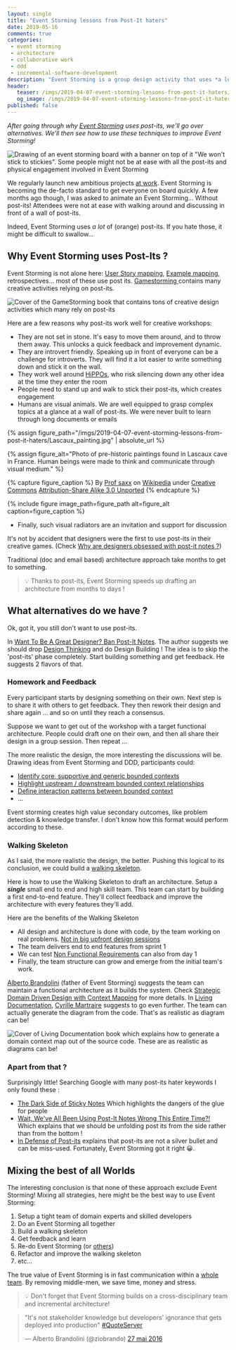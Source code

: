 ```yaml
---
layout: single
title: "Event Storming lessons from Post-It haters"
date: 2019-05-16
comments: true
categories:
 - event storming
 - architecture
 - collaborative work
 - ddd
 - incremental-software-development
description: "Event Storming is a group design activity that uses *a lot* of post its. Unfortunately, post-its are not for every culture! After going through why post-its work, we'll go over 2 alternatives: homework & feedback and walking skeleton. Could we also use these techniques to complement Event Storming?"
header:
   teaser: /imgs/2019-04-07-event-storming-lessons-from-post-it-haters/event-storming-no-more-post-its-teaser.jpeg
   og_image: /imgs/2019-04-07-event-storming-lessons-from-post-it-haters/event-storming-no-more-post-its-og.jpeg
published: false
---
```

_After going through why [Event Storming](https://www.eventstorming.com/) uses post-its, we'll go over alternatives. We'll then see how to use these techniques to improve Event Storming!_

![Drawing of an event storming board with a banner on top of it "We won't stick to stickies". Some people might not be at ease with all the post-its and physical engagement involved in Event Storming]({{site.url}}/imgs/2019-04-07-event-storming-lessons-from-post-it-haters/event-storming-no-more-post-its.jpeg)

We regularly launch new ambitious projects [at work](https://twitter.com/Work_at_Murex). Event Storming is becoming the de-facto standard to get everyone on board quickly. A few months ago though, I was asked to animate an Event Storming... Without post-its! Attendees were not at ease with walking around and discussing in front of a wall of post-its.

Indeed, Event Storming uses *a lot* of (orange) post-its. If you hate those, it might be difficult to swallow...

## Why Event Storming uses Post-Its ?

Event Storming is not alone here: [User Story mapping](https://www.visual-paradigm.com/guide/agile-software-development/what-is-user-story-mapping/), [Example mapping](https://cucumber.io/blog/example-mapping-introduction/), retrospectives... most of these use post its. [Gamestorming ](https://www.goodreads.com/book/show/9364936-gamestorming)contains many creative activities relying on post-its.

![Cover of the GameStorming book that contains tons of creative design activities which many rely on post-its]({{site.url}}/imgs/2019-04-07-event-storming-lessons-from-post-it-haters/game-storming.jpg)

Here are a few reasons why post-its work well for creative workshops:

*   They are not set in stone. It's easy to move them around, and to throw them away. This unlocks a quick feedback and improvement dynamic.
*   They are introvert friendly. Speaking up in front of everyone can be a challenge for introverts. They will find it a lot easier to write something down and stick it on the wall.
*   They work well around [HiPPOs](https://whatis.techtarget.com/definition/HiPPOs-highest-paid-persons-opinions), who risk silencing down any other idea at the time they enter the room
*   People need to stand up and walk to stick their post-its, which creates engagement
*   Humans are visual animals. We are well equipped to grasp complex topics at a glance at a wall of post-its. We were never built to learn through long documents or emails

{% assign figure_path="/imgs/2019-04-07-event-storming-lessons-from-post-it-haters/Lascaux_painting.jpg" | absolute_url %}
    
{% assign figure_alt="Photo of pre-historic paintings found in Lascaux cave in France. Human beings were made to think and communicate through visual medium." %}
    
{% capture figure_caption %}
By [Prof saxx](https://commons.wikimedia.org/wiki/User:Prof_saxx) on [Wikipedia](https://en.wikipedia.org/wiki/Lascaux) under [Creative Commons](https://en.wikipedia.org/wiki/en:Creative_Commons) [Attribution-Share Alike 3.0 Unported](https://creativecommons.org/licenses/by-sa/3.0/deed.en)
{% endcapture %}
    
{% include figure image_path=figure_path alt=figure_alt caption=figure_caption %}

*   Finally, such visual radiators are an invitation and support for discussion

It's not by accident that designers were the first to use post-its in their creative games. (Check [Why are designers obsessed with post-it notes ?](https://www.quora.com/Why-are-designers-obsessed-with-Post-It-Notes))

Traditional (doc and email based) architecture approach take months to get to something. 

> 💡 Thanks to post-its, Event Storming speeds up drafting an architecture from months to days !

## What alternatives do we have ?

Ok, got it, you still don't want to use post-its.

In [Want To Be A Great Designer? Ban Post-It Notes](https://www.fastcompany.com/90147380/want-to-be-a-great-designer-ban-post-it-notes). The author suggests we should drop [Design Thinking](https://en.wikipedia.org/wiki/Design_thinking) and do Design Building ! The idea is to skip the 'post-its' phase completely. Start building something and get feedback. He suggests 2 flavors of that.

### Homework and Feedback

Every participant starts by designing something on their own. Next step is to share it with others to get feedback. They then rework their design and share again ... and so on until they reach a consensus.

Suppose we want to get out of the workshop with a target functional architecture. People could draft one on their own, and then all share their design in a group session. Then repeat ...

The more realistic the design, the more interesting the discussions will be. Drawing ideas from Event Storming and DDD, participants could:

*   [Identify core, supportive and generic bounded contexts](/build-or-buy-software-identify-your-core-functional-areas-with-event-storming-and-ddd/)
*   [Highlight upstream / downstream bounded context relationships](/check-that-core-areas-have-the-upper-hand-with-event-storming-and-ddd/)
*   [Define interaction patterns between bounded context](/focus-on-core-domain-with-relationships-from-ddd-and-event-storming/)
*   ...

Event storming creates high value secondary outcomes, like problem detection & knowledge transfer. I don't know how this format would perform according to these.

### Walking Skeleton

As I said, the more realistic the design, the better. Pushing this logical to its conclusion, we could build a [walking skeleton](http://wiki.c2.com/?WalkingSkeleton). 

Here is how to use the Walking Skeleton to draft an architecture. Setup a _**single**_ small end to end and high skill team. This team can start by building a first end-to-end feature. They'll collect feedback and improve the architecture with every features they'll add.

Here are the benefits of the Walking Skeleton

*   All design and architecture is done with code, by the team working on real problems. [Not in big upfront design sessions](/misadventures-with-big-design-up-front/)
*   The team delivers end to end features from sprint 1
*   We can test [Non Functional Requirements](https://en.wikipedia.org/wiki/Non-functional_requirement) can also from day 1
*   Finally, the team structure can grow and emerge from the initial team's work.

[Alberto Brandolini](https://twitter.com/ziobrando) (father of Event Storming) suggests the team can maintain a functional architecture as it builds the system. Check [Strategic Domain Driven Design with Context Mapping](https://www.infoq.com/articles/ddd-contextmapping) for more details. In [Living Documentation](https://leanpub.com/livingdocumentation), [Cyrille Martraire](https://twitter.com/cyriux) suggests to go even further. The team can actually generate the diagram from the code. That's as realistic as diagram can be!

![Cover of Living Documentation book which explains how to generate a domain context map out of the source code. These are as realistic as diagrams can be!]({{site.url}}/imgs/2019-04-07-event-storming-lessons-from-post-it-haters/living-documentation.jpg)

### Apart from that ?

Surprisingly little! Searching Google with many post-its hater keywords I only found these :

*   [The Dark Side of Sticky Notes](https://www.theatlantic.com/technology/archive/2010/07/the-dark-side-of-sticky-notes/60543/) Which highlights the dangers of the glue for people
*   [Wait, We've All Been Using Post-It Notes Wrong This Entire Time?!](https://www.eonline.com/news/746910/wait-we-ve-all-been-using-post-it-notes-wrong-this-entire-time) Which explains that we should be unfolding post its from the side rather than from the bottom !
*   [In Defense of Post-its](https://www.nngroup.com/articles/post-it-in-ux/) explains that post-its are not a silver bullet and can be miss-used. Fortunately, Event Storming got it right 😀.

## Mixing the best of all Worlds  

The interesting conclusion is that none of these approach exclude Event Storming! Mixing all strategies, here might be the best way to use Event Storming:

1.  Setup a tight team of domain experts and skilled developers
2.  Do an Event Storming all together
3.  Build a walking skeleton
4.  Get feedback and learn
5.  Re-do Event Storming (or [others](/how-to-max-out-ddd-big-picture-event-storming-with-other-workshops/))
6.  Refactor and improve the walking skeleton
7.  etc...

The true value of Event Storming is in fast communication within a [whole team](https://en.wikipedia.org/wiki/Extreme_programming_practices#Whole_team). By removing middle-men, we save time, money and stress.

> 💡 Don't forget that Event Storming builds on a cross-disciplinary team and incremental architecture!

<blockquote class="twitter-tweet" data-conversation="none" data-lang="fr"><p lang="en" dir="ltr">&quot;It&#39;s not stakeholder knowledge but developers&#39; ignorance that gets deployed into production&quot; <a href="https://twitter.com/hashtag/QuoteServer?src=hash&amp;ref_src=twsrc%5Etfw">#QuoteServer</a></p>&mdash; Alberto Brandolini (@ziobrando) <a href="https://twitter.com/ziobrando/status/736119556733849600?ref_src=twsrc%5Etfw">27 mai 2016</a></blockquote>
<script async src="https://platform.twitter.com/widgets.js" charset="utf-8"></script>